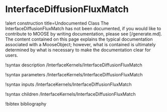 <!-- MOOSE Documentation Stub: Remove this when content is added. -->

# InterfaceDiffusionFluxMatch

!alert construction title=Undocumented Class
The InterfaceDiffusionFluxMatch has not been documented, if you would like to contribute to MOOSE by
writing documentation, please see [/generate.md]. The content contained on this page explains
the typical documentation associated with a MooseObject; however, what is contained is ultimately
determined by what is necessary to make the documentation clear for users.

!syntax description /InterfaceKernels/InterfaceDiffusionFluxMatch

!syntax parameters /InterfaceKernels/InterfaceDiffusionFluxMatch

!syntax inputs /InterfaceKernels/InterfaceDiffusionFluxMatch

!syntax children /InterfaceKernels/InterfaceDiffusionFluxMatch

!bibtex bibliography
